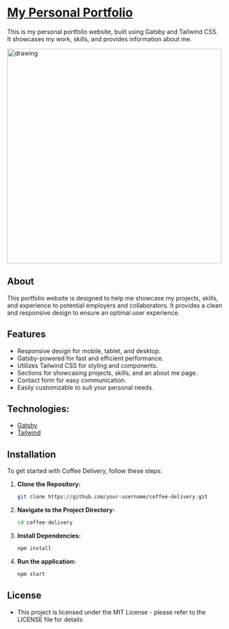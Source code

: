 # [My Personal Portfolio](https://gabschlemper.dev/)

This is my personal portfolio website, built using Gatsby and Tailwind CSS. It showcases my work, skills, and provides information about me.

<img src="./public/readme-project.png" alt="drawing" width="500"/>

## About

This portfolio website is designed to help me showcase my projects, skills, and experience to potential employers and collaborators. It provides a clean and responsive design to ensure an optimal user experience.

## Features

- Responsive design for mobile, tablet, and desktop.
- Gatsby-powered for fast and efficient performance.
- Utilizes Tailwind CSS for styling and components.
- Sections for showcasing projects, skills, and an about me page.
- Contact form for easy communication.
- Easily customizable to suit your personal needs.

## Technologies:

- [Gatsby](https://react.dev/)
- [Tailwind](https://tailwindcss.com/)

## Installation

To get started with Coffee Delivery, follow these steps:

1. **Clone the Repository:**

   ```bash
   git clone https://github.com/your-username/coffee-delivery.git
   ```

2. **Navigate to the Project Directory:**

   ```bash
   cd coffee-delivery
   ```

3. **Install Dependencies:**

   ```bash
   npm install
   ```

4. **Run the application:**

   ```bash
   npm start
   ```

## License

- This project is licensed under the MIT License - please refer to the LICENSE file for details
